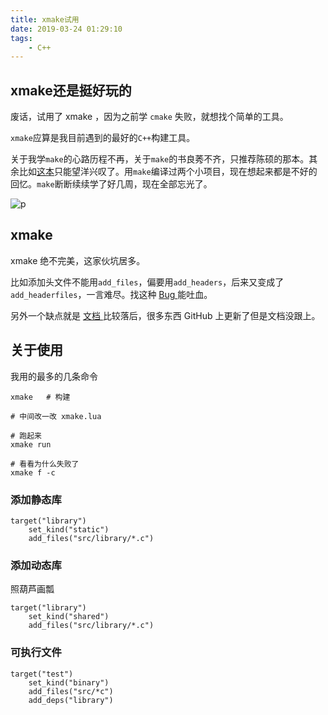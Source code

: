 ```yaml
---
title: xmake试用
date: 2019-03-24 01:29:10
tags:
    - C++
---
```


## xmake还是挺好玩的

废话，试用了 xmake ，因为之前学 `cmake` 失败，就想找个简单的工具。

`xmake`应算是我目前遇到的最好的`C++`构建工具。

关于我学`make`的心路历程不再，关于`make`的书良莠不齐，只推荐陈硕的那本。其余比如[这本](https://book.douban.com/subject/1992868/)只能望洋兴叹了。用`make`编译过两个小项目，现在想起来都是不好的回忆。`make`断断续续学了好几周，现在全部忘光了。

![p](https://img3.doubanio.com/view/subject/l/public/s2987431.jpg)

## xmake

xmake 绝不完美，这家伙坑居多。

比如添加头文件不能用`add_files`，偏要用`add_headers`，后来又变成了`add_headerfiles`，一言难尽。找这种 [ Bug ](https://github.com/xmake-io/xmake/issues/291) 能吐血。

另外一个缺点就是 [ 文档 ](https://xmake.io/#/home) 比较落后，很多东西 GitHub 上更新了但是文档没跟上。

## 关于使用

我用的最多的几条命令

```shell
xmake   # 构建

# 中间改一改 xmake.lua

# 跑起来
xmake run

# 看看为什么失败了
xmake f -c
```

### 添加静态库

```make
target("library")
    set_kind("static")
    add_files("src/library/*.c")
```

### 添加动态库

照葫芦画瓢

```make
target("library")
    set_kind("shared")
    add_files("src/library/*.c")
```

### 可执行文件

```make
target("test")
    set_kind("binary")
    add_files("src/*c")
    add_deps("library")
```

